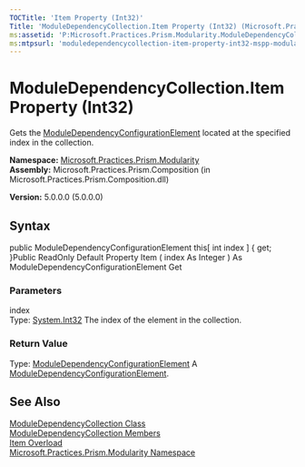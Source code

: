 ```yaml
---
TOCTitle: 'Item Property (Int32)'
Title: 'ModuleDependencyCollection.Item Property (Int32) (Microsoft.Practices.Prism.Modularity)'
ms:assetid: 'P:Microsoft.Practices.Prism.Modularity.ModuleDependencyCollection.Item(System.Int32)'
ms:mtpsurl: 'moduledependencycollection-item-property-int32-mspp-modularity.md'
---
```


# ModuleDependencyCollection.Item Property (Int32)

Gets the [ModuleDependencyConfigurationElement](https://msdn.microsoft.com/library/microsoft.practices.prism.modularity.moduledependencyconfigurationelement) located at the specified index in the collection.

**Namespace:** [Microsoft.Practices.Prism.Modularity](https://msdn.microsoft.com/library/microsoft.practices.prism.modularity)
**Assembly:** Microsoft.Practices.Prism.Composition (in Microsoft.Practices.Prism.Composition.dll)

**Version:** 5.0.0.0 (5.0.0.0)

## Syntax
public ModuleDependencyConfigurationElement this[ int index \] { get; }Public ReadOnly Default Property Item ( index As Integer ) As ModuleDependencyConfigurationElement Get

### Parameters

index  
Type: [System.Int32](http://msdn.microsoft.com/en-us/library/td2s409d)
The index of the element in the collection.

### Return Value

Type: [ModuleDependencyConfigurationElement](https://msdn.microsoft.com/library/microsoft.practices.prism.modularity.moduledependencyconfigurationelement)
A [ModuleDependencyConfigurationElement](https://msdn.microsoft.com/library/microsoft.practices.prism.modularity.moduledependencyconfigurationelement).

## See Also
[ModuleDependencyCollection Class](https://msdn.microsoft.com/library/microsoft.practices.prism.modularity.moduledependencycollection)<br/>
[ModuleDependencyCollection Members](https://msdn.microsoft.com/allmembers.t:microsoft.practices.prism.modularity.moduledependencycollection)<br/>
[Item Overload](https://msdn.microsoft.com/overload:microsoft.practices.prism.modularity.moduledependencycollection.item)<br/>
[Microsoft.Practices.Prism.Modularity Namespace](https://msdn.microsoft.com/library/microsoft.practices.prism.modularity)<br/>